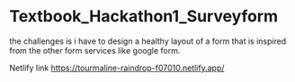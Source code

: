 # Textbook_Hackathon1_Surveyform
the challenges is i  have to  design a healthy layout of a form that is inspired from the other form services like google form.


Netlify link 
https://tourmaline-raindrop-f07010.netlify.app/
